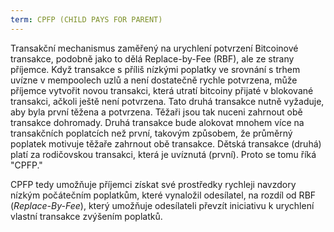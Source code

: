 ```yaml
---
term: CPFP (CHILD PAYS FOR PARENT)
---
```


Transakční mechanismus zaměřený na urychlení potvrzení Bitcoinové transakce, podobně jako to dělá Replace-by-Fee (RBF), ale ze strany příjemce. Když transakce s příliš nízkými poplatky ve srovnání s trhem uvízne v mempoolech uzlů a není dostatečně rychle potvrzena, může příjemce vytvořit novou transakci, která utratí bitcoiny přijaté v blokované transakci, ačkoli ještě není potvrzena. Tato druhá transakce nutně vyžaduje, aby byla první těžena a potvrzena. Těžaři jsou tak nuceni zahrnout obě transakce dohromady. Druhá transakce bude alokovat mnohem více na transakčních poplatcích než první, takovým způsobem, že průměrný poplatek motivuje těžaře zahrnout obě transakce. Dětská transakce (druhá) platí za rodičovskou transakci, která je uvíznutá (první). Proto se tomu říká "CPFP."

CPFP tedy umožňuje příjemci získat své prostředky rychleji navzdory nízkým počátečním poplatkům, které vynaložil odesílatel, na rozdíl od RBF (*Replace-By-Fee*), který umožňuje odesílateli převzít iniciativu k urychlení vlastní transakce zvýšením poplatků.